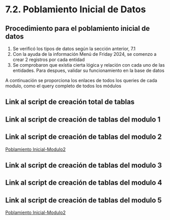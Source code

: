 # 7.2. Poblamiento Inicial de Datos

## Procedimiento para el poblamiento inicial de datos
1. Se verificó los tipos de datos según la sección anterior, 7.1   
2. Con la ayuda de la información Menú de Friday 2024, se comenzo a crear 2 registros por cada entidad
3. Se comprobaron que exístia cierta lógica y relación con cada uno de las entidades. Para despues, validar su funcionamiento en la base de datos

A continuación se proporciona los enlaces de todos los queries de cada modulo, como el query completo de todos los módulos

## Link al script de creación total de tablas

## Link al script de creación de tablas del modulo 1

## Link al script de creación de tablas del modulo 2
[Poblamiento Inicial-Modulo2](../Scripts/Modulo2_poblacion_inicial.sql)

## Link al script de creación de tablas del modulo 3
## Link al script de creación de tablas del modulo 4
## Link al script de creación de tablas del modulo 5
[Poblamiento Inicial-Modulo2](../Scripts/poblacioninventario.sql)